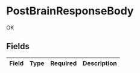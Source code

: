 # PostBrainResponseBody

OK


## Fields

| Field       | Type        | Required    | Description |
| ----------- | ----------- | ----------- | ----------- |